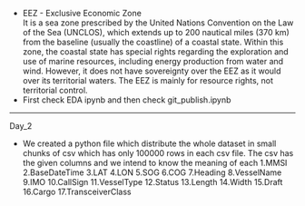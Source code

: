 - EEZ - Exclusive Economic Zone </br>
It is a sea zone prescribed by the United Nations Convention on the Law of the Sea (UNCLOS), which extends up to 200 nautical miles (370 km) from the baseline (usually the coastline) of a coastal state.
Within this zone, the coastal state has special rights regarding the exploration and use of marine resources, including energy production from water and wind. However, it does not have sovereignty over the EEZ as it would over its territorial waters. The EEZ is mainly for resource rights, not territorial control.
- First check EDA ipynb and then check git_publish.ipynb

---
Day_2

- We created a python file which distribute the whole dataset in small chunks of csv which has only 100000 rows in each csv file. The csv has the given columns and we intend to know the meaning of each
1.MMSI
2.BaseDateTime
3.LAT
4.LON
5.SOG
6.COG
7.Heading
8.VesselName
9.IMO
10.CallSign
11.VesselType
12.Status
13.Length
14.Width
15.Draft
16.Cargo
17.TransceiverClass

